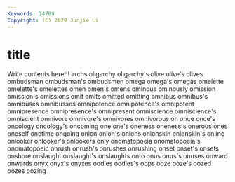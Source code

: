 ```yaml
---
Keywords: 14789
Copyright: (C) 2020 Junjie Li
---
```


# title

Write contents here!!!
archs 
oligarchy 
oligarchy's
olive 
olive's 
olives 
ombudsman 
ombudsman's 
ombudsmen 
omega 
omega's 
omegas 
omelette
omelette's 
omelettes 
omen 
omen's 
omens 
ominous 
ominously 
omission 
omission's 
omissions
omit 
omits 
omitted 
omitting 
omnibus 
omnibus's 
omnibuses 
omnibusses 
omnipotence 
omnipotence's
omnipotent 
omnipresence 
omnipresence's 
omnipresent 
omniscience 
omniscience's 
omniscient 
omnivore 
omnivore's 
omnivores
omnivorous 
on 
once 
once's 
oncology 
oncology's 
oncoming 
one 
one's 
oneness
oneness's 
onerous 
ones 
oneself 
onetime 
ongoing 
onion 
onion's 
onions 
onionskin
onionskin's 
online 
onlooker 
onlooker's 
onlookers 
only 
onomatopoeia 
onomatopoeia's 
onomatopoeic 
onrush
onrush's 
onrushes 
onrushing 
onset 
onset's 
onsets 
onshore 
onslaught 
onslaught's 
onslaughts
onto 
onus 
onus's 
onuses 
onward 
onwards 
onyx 
onyx's 
onyxes 
oodles
oodles's 
oops 
ooze 
ooze's 
oozed 
oozes 
oozing 
